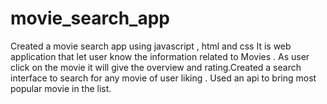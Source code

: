 # movie_search_app
Created a movie search app using javascript , html and css
It is web application that let user know the information related to
Movies . As user click on the movie it will give the overview and rating.Created a search interface to search for any movie of user liking . Used an api to bring most popular movie in the list. 
